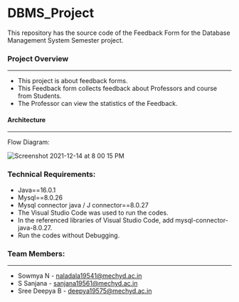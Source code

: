 # DBMS_Project

This repository has the source code of the Feedback Form for the Database Management System Semester project.

### Project Overview
-----------------------------------
* This project is about feedback forms.
* This Feedback form  collects feedback about Professors and course from Students.
* The Professor can view the statistics of the Feedback.

#### Architecture 
---------------------------------
Flow Diagram:

![Screenshot 2021-12-14 at 8 00 15 PM](https://user-images.githubusercontent.com/89903702/146018291-14353260-1abb-4d0a-8781-72f12818cdd4.jpeg)

### Technical Requirements:

* Java==16.0.1
* Mysql==8.0.26
* Mysql connector java / J connector==8.0.27
* The Visual Studio Code was used to run the codes.
* In the referenced libraries of Visual Studio Code, add mysql-connector-java-8.0.27.
* Run the codes without Debugging.

### Team Members:
--------------------------------

* Sowmya N - naladala19541@mechyd.ac.in
* S Sanjana - sanjana19561@mechyd.ac.in
* Sree Deepya B - deepya19575@mechyd.ac.in
